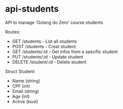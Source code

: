 # api-students
API to manage 'Golang do Zero' course students

Routes:
- GET /students - List all students
- POST /students - Creat student
- GET /students/:id -  Get infos from a specific student
- PUT /students/:id - Update student
- DELETE /student/:id - Delete student


Struct Student:
- Name (string)
- CPF (int)
- Email (string)
- Age (int)
- Active (bool)